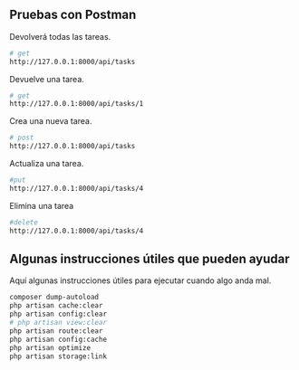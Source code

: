 ## Pruebas con Postman

Devolverá todas las tareas.

```sh
# get
http://127.0.0.1:8000/api/tasks
```
Devuelve una tarea.
```sh
# get
http://127.0.0.1:8000/api/tasks/1
```

Crea una nueva tarea.
```sh
# post
http://127.0.0.1:8000/api/tasks
```
Actualiza una tarea.
```sh
#put
http://127.0.0.1:8000/api/tasks/4
```

Elimina una tarea
```sh
#delete
http://127.0.0.1:8000/api/tasks/4
```

## Algunas instrucciones útiles que pueden ayudar

Aquí algunas instrucciones útiles para ejecutar cuando algo anda mal.

```sh
composer dump-autoload
php artisan cache:clear
php artisan config:clear
# php artisan view:clear
php artisan route:clear
php artisan config:cache
php artisan optimize
php artisan storage:link
```
